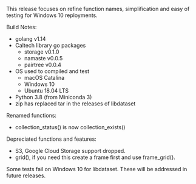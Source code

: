 
This release focuses on refine function names, simplification
and easy of testing for Windows 10 reployments.

Build Notes:

+ golang v1.14
+ Caltech library go packages
    + storage v0.1.0
    + namaste v0.0.5
    + pairtree v0.0.4
+ OS used to compiled and test
    + macOS Catalina
    + Windows 10
    + Ubuntu 18.04 LTS
+ Python 3.8 (from Miniconda 3)
+ zip has replaced tar in the releases of libdataset

Renamed functions:

+ collection_status() is now collection_exists()

Depreciated functions and features:

+ S3, Google Cloud Storage support dropped.
+ grid(), if you need this create a frame first and use frame_grid().

Some tests fail on Windows 10 for libdataset. These will be addressed in future releases.

